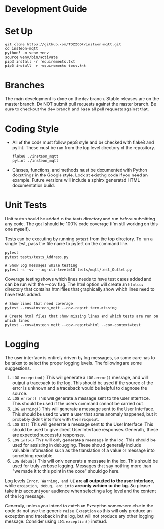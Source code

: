 # Development Guide

# Set Up

   ```
   git clone https://github.com/TD22057/insteon-mqtt.git
   cd insteon-mqtt
   python3 -m venv venv
   source venv/bin/activate
   pip3 install -r requirements.txt
   pip3 install -r requirements-test.txt
   ```

# Branches

The main development is done on the `dev` branch.  Stable releases are
on the master branch.  Do NOT submit pull requests against the master
branch.  Be sure to checkout the dev branch and base all pull requests
against that.


# Coding Style

- All of the code must follow pep8 style and be checked with flake8 and
  pylint.  These must be run from the top level directory of the repository.

   ```
   flake8 ./insteon_mqtt
   pylint ./insteon_mqtt
   ```

- Classes, functions, and methods must be documented with Python
  docstrings in the Google style.  Look at existing code if you need
  an example.  Future versions will include a sphinx generated HTML
  documentation build.


# Unit Tests

Unit tests should be added in the tests directory and run before
submitting any code.  The goal should be 100% code coverage (I'm
still working on this one myself).

Tests can be executing by running `pytest` from the top directory.  To run a
single test, pass the file name to pytest on the command line.

   ```
   pytest
   pytest tests/tests_Address.py

   # Show log messages while testing
   pytest -s -vv --log-cli-level=10 tests/mqtt/test_Outlet.py
   ```

Coverage testing shows which lines needs to have test cases added and can be
run with the --cov flag.  The html option will create an `htmlcov` directory
that contains html files that graphically show which lines need to have tests
added.

   ```
   # Show lines that need coverage
   pytest --cov=insteon_mqtt --cov-report term-missing

   # Create html files that show missing lines and which tests are run on which lines
   pytest --cov=insteon_mqtt --cov-report=html --cov-context=test
   ```

# Logging

The user interface is entirely driven by log messages, so some care has to be
taken to select the proper logging levels.  The following are some
suggestions.

1. `LOG.exception()` This will generate a `LOG.error()` message, and will
output a traceback to the log.  This should be used if the source of the error
is unknown and a traceback would be helpful to diagnose the source.
2. `LOG.error()` This will generate a message sent to the User Interface.
This should be used if the users command cannot be carried out.
3. `LOG.warning()` This will generate a message sent to the User Interface.
This should be used to warn a user that some anomaly happened, but it probably
didn't interfere with their request.
4. `LOG.UI()` This will generate a message sent to the User Interface.  This
should be used to give direct User Interface responses.  Generally, these are
expected successful responses.
5. `LOG.info()` This will only generate a message in the log.  This should
be used for assisting in debugging.  These should generally include valuable
information such as the translation of a value or message into something
readable.
6. `LOG.debug()` This will only generate a message in the log.  This should
be used for truly verbose logging.  Messages that say nothing more than "we
made it to this point in the code" should go here.

Log levels `Error, Warning, and UI` __are all outputted to the user
interface__, while `exception, debug, and info` __are only written to the
log__.  So please take into account your audience when selecting a log level
and the content of  the log message.

Generally, unless you intend to catch an Exception somewhere else in the code
do not use the generic `raise Exception` as this will only produce an
exception and traceback in the log, but will not produce any other logging
message.  Consider using `LOG.exception()` instead.
